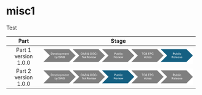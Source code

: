 # misc1

Test



| Part             |  Stage |
:-------------------------:|:-------------------------:
| Part  1 version 1.0.0  |  ![alt text](steps/Step5.png) |
| Part  2 version 1.0.0 |  ![alt text](steps/Step3.png) |